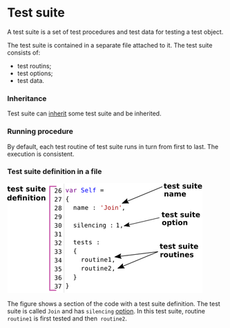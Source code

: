 # Test suite

A test suite is a set of test procedures and test data for testing a test object.

The test suite is contained in a separate file attached to it. The test suite consists of:

- test routins;
- test options;
- test data.

### Inheritance

Test suite can [inherit](<../tutorial/SuiteInheritance.md>) some test suite and be inherited.

### Running procedure

By default, each test routine of test suite runs in turn from first to last. The execution is consistent.

### Test suite definition in a file

![test.suite.definition](../../images/test.suite.definition.png)

The figure shows a section of the code with a test suite definition. The test suite is called `Join` and has `silencing` [option](./tutorial/TestOptions.md). In this test suite, routine `routine1` is first tested and then` routine2`.
